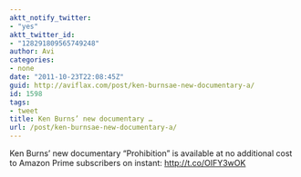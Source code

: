 ```yaml
---
aktt_notify_twitter:
- "yes"
aktt_twitter_id:
- "128291809565749248"
author: Avi
categories:
- none
date: "2011-10-23T22:08:45Z"
guid: http://aviflax.com/post/ken-burnsae-new-documentary-a/
id: 1598
tags:
- tweet
title: Ken Burns’ new documentary …
url: /post/ken-burnsae-new-documentary-a/
---
```

Ken Burns’ new documentary “Prohibition” is available at no additional cost to Amazon Prime subscribers on instant: <a href="http://t.co/OIFY3wOK" rel="nofollow">http://t.co/OIFY3wOK</a>